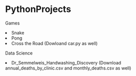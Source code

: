 # PythonProjects
<p>Games</p>
<li>Snake</li>
<li>Pong</li>
<li>Cross the Road (Dowloand car.py as well)</li>
<p>Data Science</p>
<li>Dr_Semmelweis_Handwashing_Discovery (Download annual_deaths_by_clinic.csv and monthly_deaths.csv as well)</li>


